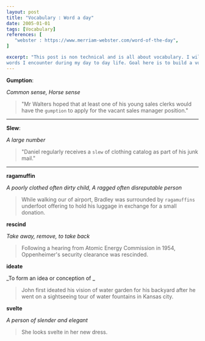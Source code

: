 ```yaml
---
layout: post
title: "Vocabulary : Word a day"
date: 2005-01-01
tags: [Vocabulary]
references: [
   "webster : https://www.merriam-webster.com/word-of-the-day",
] 

excerpt: "This post is non technical and is all about vocabulary. I will be using this post to store favorite
words I encounter during my day to day life. Goal here is to build a vocabulary that can be useful moving forward."
---
```


**Gumption**:  
  
_Common sense, Horse sense_

> "Mr Walters hoped that at least one of his young sales clerks would have the `gumption` to apply for the vacant
sales manager position."

<hr/>

**Slew**:  

_A large number_  

> "Daniel regularly receives a `slew` of clothing catalog as part of his junk mail."  

<hr/>

 **ragamuffin**  
 
 _A poorly clothed often dirty child, A ragged often disreputable person_
 
 > While walking our of airport, Bradley was surrounded by `ragamuffins` underfoot offering to
 hold his luggage in exchange for a small donation.  

 **rescind**

_Take away, remove, to take back_  

> Following a hearing from Atomic Energy Commission in 1954, Oppenheimer's security clearance was rescinded.

**ideate**  

_To form an idea or conception of _

>John first ideated his vision of water garden for his backyard after he went on a sightseeing tour of water
fountains in Kansas city. 

**svelte**  

_A person of slender and elegant_

> She looks svelte in her new dress.








